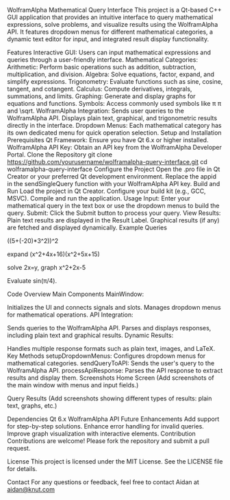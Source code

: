 WolframAlpha Mathematical Query Interface
This project is a Qt-based C++ GUI application that provides an intuitive interface to query mathematical expressions, solve problems, and visualize results using the WolframAlpha API. It features dropdown menus for different mathematical categories, a dynamic text editor for input, and integrated result display functionality.

Features
Interactive GUI: Users can input mathematical expressions and queries through a user-friendly interface.
Mathematical Categories:
Arithmetic: Perform basic operations such as addition, subtraction, multiplication, and division.
Algebra: Solve equations, factor, expand, and simplify expressions.
Trigonometry: Evaluate functions such as sine, cosine, tangent, and cotangent.
Calculus: Compute derivatives, integrals, summations, and limits.
Graphing: Generate and display graphs for equations and functions.
Symbols: Access commonly used symbols like 
π
π and \sqrt.
WolframAlpha Integration:
Sends user queries to the WolframAlpha API.
Displays plain text, graphical, and trigonometric results directly in the interface.
Dropdown Menus: Each mathematical category has its own dedicated menu for quick operation selection.
Setup and Installation
Prerequisites
Qt Framework: Ensure you have Qt 6.x or higher installed.
WolframAlpha API Key: Obtain an API key from the WolframAlpha Developer Portal.
Clone the Repository
git clone https://github.com/yourusername/wolframalpha-query-interface.git
cd wolframalpha-query-interface
Configure the Project
Open the .pro file in Qt Creator or your preferred Qt development environment.
Replace the appid in the sendSingleQuery function with your WolframAlpha API key.
Build and Run
Load the project in Qt Creator.
Configure your build kit (e.g., GCC, MSVC).
Compile and run the application.
Usage
Input: Enter your mathematical query in the text box or use the dropdown menus to build the query.
Submit: Click the Submit button to process your query.
View Results:
Plain text results are displayed in the Result Label.
Graphical results (if any) are fetched and displayed dynamically.
Example Queries

((5+(-20)*3^2))^2

expand (x^2+4x+16)(x^2+5x+15)

solve 2x=y, graph x^2+2x-5

Evaluate sin(π/4).

Code Overview
Main Components
MainWindow:

Initializes the UI and connects signals and slots.
Manages dropdown menus for mathematical operations.
API Integration:

Sends queries to the WolframAlpha API.
Parses and displays responses, including plain text and graphical results.
Dynamic Results:

Handles multiple response formats such as plain text, images, and LaTeX.
Key Methods
setupDropdownMenus: Configures dropdown menus for mathematical categories.
sendQueryToAPI: Sends the user's query to the WolframAlpha API.
processApiResponse: Parses the API response to extract results and display them.
Screenshots
Home Screen
(Add screenshots of the main window with menus and input fields.)

Query Results
(Add screenshots showing different types of results: plain text, graphs, etc.)

Dependencies
Qt 6.x
WolframAlpha API
Future Enhancements
Add support for step-by-step solutions.
Enhance error handling for invalid queries.
Improve graph visualization with interactive elements.
Contribution
Contributions are welcome! Please fork the repository and submit a pull request.

License
This project is licensed under the MIT License. See the LICENSE file for details.

Contact
For any questions or feedback, feel free to contact Aidan at aidan@knut.com
